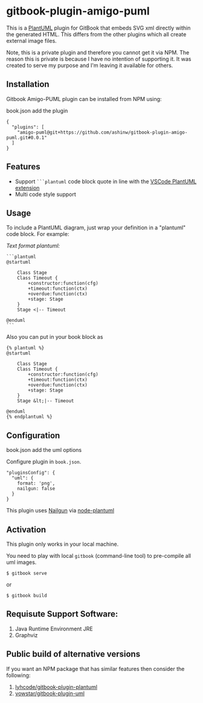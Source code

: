 # gitbook-plugin-amigo-puml

This is a [PlantUML](http://www.plantuml.com/index.html) plugin for GitBook that embeds SVG xml directly within the generated HTML. This differs from the other plugins which all create external image files.  

Note, this is a private plugin and therefore you cannot get it via NPM. The reason this is private is because I have no intention of supporting it. It was created to serve my purpose and I'm leaving it available for others.


## Installation

Gitbook Amigo-PUML plugin can be installed from NPM using:

book.json add the plugin

```
{
  "plugins": [
    "amigo-puml@git+https://github.com/ashinw/gitbook-plugin-amigo-puml.git#0.0.1"
  ]
}
```

## Features

* Support `` ```plantuml `` code block quote in line with the [VSCode PlantUML extension](https://github.com/qjebbs/vscode-plantuml)
* Multi code style support

## Usage

To include a PlantUML diagram, just wrap your definition in a "plantuml" code block. For example:

*Text format plantuml:*

<pre><code>```plantuml
@startuml

	Class Stage
	Class Timeout {
		+constructor:function(cfg)
		+timeout:function(ctx)
		+overdue:function(ctx)
		+stage: Stage
	}
 	Stage &lt;|-- Timeout

@enduml
```
</code></pre>

Also you can put in your book block as

```
{% plantuml %}
@startuml

	Class Stage
	Class Timeout {
		+constructor:function(cfg)
		+timeout:function(ctx)
		+overdue:function(ctx)
		+stage: Stage
	}
 	Stage &lt;|-- Timeout

@enduml
{% endplantuml %}
```

## Configuration

book.json add the uml options

Configure plugin in `book.json`.


```
"pluginsConfig": {
  "uml": {
    format: 'png',
    nailgun: false
  }
}
```

This plugin uses [Nailgun](http://martiansoftware.com/nailgun/) via [node-plantuml](https://github.com/markushedvall/node-plantuml)


## Activation

This plugin only works in your local machine. 


You need to play with local `gitbook` (command-line tool) to pre-compile all uml images.

```$ gitbook serve```

or

```$ gitbook build```


## Requisute Support Software:
1. Java Runtime Environment JRE
1. Graphviz


## Public build of alternative versions
If you want an NPM package that has similar features then consider the following:
1. [lyhcode/gitbook-plugin-plantuml](https://github.com/lyhcode/gitbook-plugin-plantuml)
1. [vowstar/gitbook-plugin-uml](https://github.com/vowstar/gitbook-plugin-uml)